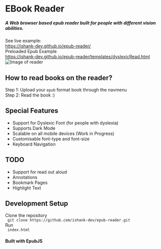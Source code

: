 # EBook Reader
##### A Web browser based epub reader built for people with different vision abilities.

See live example:<br>
https://ishank-dev.github.io/epub-reader/<br>
Preloaded Epub Example<br>
https://ishank-dev.github.io/epub-reader/templates/dyslexicRead.html
![Image of reader](https://github.com/ishank-dev/epub-reader/blob/master/docs/1.png)
## How to read books on the reader?
Step 1: Upload your ``epub`` format book through the navmenu<br>
Step 2: Read the book :)

## Special Features
- Support for Dyslexic Font (for people with dyslexia)
- Supports Dark Mode
- Scalable on all mobile devices (Work in Progress)
- Customisable font-type and font-size
- Keyboard Navigation

## TODO
- Support for read out aloud
- Annotations
- Bookmark Pages
- Highlight Text

## Development Setup
Clone the repository<br>
`` git clone https://github.com/ishank-dev/epub-reader.git``<br>
Run <br>
`` index.html``

#### Built with EpubJS




